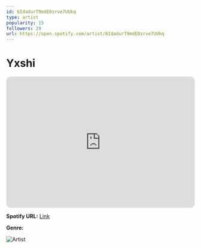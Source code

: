 ```yaml
---
id: 6IdadurT9mdE0zrve7UUkq
type: artist
popularity: 15
followers: 29
url: https://open.spotify.com/artist/6IdadurT9mdE0zrve7UUkq
---
```

# Yxshi

<iframe style="border-radius:12px" src="https://open.spotify.com/embed/artist/6IdadurT9mdE0zrve7UUkq" width="100%" height="352" frameBorder="0" allowfullscreen="" allow="autoplay; clipboard-write; encrypted-media; fullscreen; picture-in-picture" loading="lazy"></iframe>

**Spotify URL:** [Link](https://open.spotify.com/artist/6IdadurT9mdE0zrve7UUkq)

**Genre:** 

![Artist](https://i.scdn.co/image/ab6761610000e5ebda1143295fd70f52097d1339)

